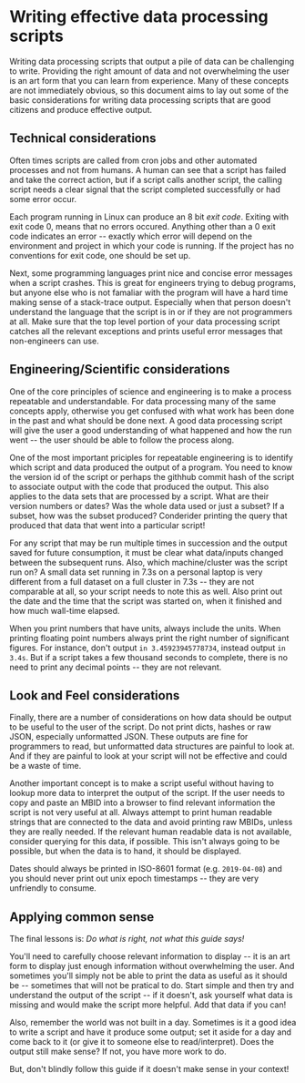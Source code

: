 # Writing effective data processing scripts

Writing data processing scripts that output a pile of data can be challenging to write.
Providing the right amount of data and not overwhelming the user is an art form that
you can learn from experience. Many of these concepts are not immediately obvious, 
so this document aims to lay out some of the basic considerations for writing
data processing scripts that are good citizens and produce effective output.


## Technical considerations

Often times scripts are called from cron jobs and other automated processes and not from humans. A human
can see that a script has failed and take the correct action, but if a script calls another script,
the calling script needs a clear signal that the script completed successfully or had some error occur.

Each program running in Linux can produce an 8 bit _exit code_. Exiting with exit code 0, means that 
no errors occured. Anything other than a 0 exit code indicates an error -- exactly which error will
depend on the environment and project in which your code is running. If the project has no conventions
for exit code, one should be set up.

Next, some programming languages print nice and concise error messages when a script crashes. This is great
for engineers trying to debug programs, but anyone else who is not famaliar with the program will have a hard
time making sense of a stack-trace output. Especially when that person doesn't understand the language that
the script is in or if they are not programmers at all. Make sure that the top level portion of your data
processing script catches all the relevant exceptions and prints useful error messages that non-engineers can
use.


## Engineering/Scientific considerations

One of the core principles of science and engineering is to make a process repeatable and understandable. For
data processing many of the same concepts apply, otherwise you get confused with what work has been done in the
past and what should be done next. A good data processing script will give the user a good understanding of what
happened and how the run went -- the user should be able to follow the process along.

One of the most important priciples for repeatable engineering is to identify which script and data produced
the output of a program. You need to know the version id of the script or perhaps the githhub commit hash of
the script to associate output with the code that produced the output. This also applies to the data sets that are processed 
by a script. What are their version numbers or dates? Was the whole data used or just a subset? If a subset, how was the subset
produced? Conderider printing the query that produced that data that went into a particular script! 

For any script that may be run multiple times in succession and the output saved for future consumption, it must be clear
what data/inputs changed between the subsequent runs.  Also, which machine/cluster was the script run on? A small data set 
running in 7.3s on a personal laptop is very different from a full dataset on a full cluster in 7.3s -- they are not comparable 
at all, so your script needs to note this as well. Also print out the date and the time that the script was started on, when it 
finished and how much wall-time elapsed.

When you print numbers that have units, always include the units. When printing floating point numbers always
print the right number of significant figures. For instance, don't output `in 3.45923945778734`, instead output `in 3.4s`. But
if a script takes a few thousand seconds to complete, there is no need to print any decimal points -- they are not relevant.


## Look and Feel considerations

Finally, there are a number of considerations on how data should be output to be useful to the user of the script.  Do not 
print dicts, hashes or raw JSON, especially unformatted JSON. These outputs are fine for programmers to read, but unformatted
data structures are painful to look at. And if they are painful to look at your script will not be effective and could be a waste
of time.

Another important concept is to make a script useful without having to lookup more data to interpret the output of the script.
If the user needs to copy and paste an MBID into a browser to find relevant information the script is not very useful at all. Always 
attempt to print human readable strings that are connected to the data and avoid printing raw MBIDs, unless they are really needed.
If the relevant human readable data is not available, consider querying for this data, if possible.  This isn't always going to be possible, 
but when the data is to hand, it should be displayed.

Dates should always be printed in ISO-8601 format (e.g. `2019-04-08`) and you should never print out unix epoch timestamps --
they are very unfriendly to consume.


## Applying common sense

The final lessons is: _Do what is right, not what this guide says!_

You'll need to carefully choose relevant information to display -- it is an art form to display just enough information
without overwhelming the user. And sometimes you'll simply not be able to print the data as useful as it should be --
sometimes that will not be pratical to do. Start simple and then try and understand the output of the script -- if it doesn't,
ask yourself what data is missing and would make the script more helpful. Add that data if you can!

Also, remember the world was not built in a day. Sometimes is it a good idea to write a script and have it produce some output;
set it aside for a day and come back to it (or give it to someone else to read/interpret). Does the output still make sense?
If not, you have more work to do. 

But, don't blindly follow this guide if it doesn't make sense in your context!

